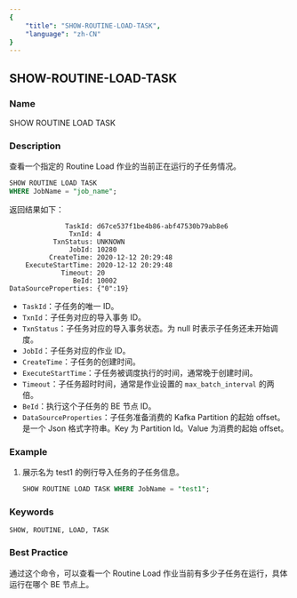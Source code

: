 ```yaml
---
{
    "title": "SHOW-ROUTINE-LOAD-TASK",
    "language": "zh-CN"
}
---
```


<!--
Licensed to the Apache Software Foundation (ASF) under one
or more contributor license agreements.  See the NOTICE file
distributed with this work for additional information
regarding copyright ownership.  The ASF licenses this file
to you under the Apache License, Version 2.0 (the
"License"); you may not use this file except in compliance
with the License.  You may obtain a copy of the License at

  http://www.apache.org/licenses/LICENSE-2.0

Unless required by applicable law or agreed to in writing,
software distributed under the License is distributed on an
"AS IS" BASIS, WITHOUT WARRANTIES OR CONDITIONS OF ANY
KIND, either express or implied.  See the License for the
specific language governing permissions and limitations
under the License.
-->

## SHOW-ROUTINE-LOAD-TASK

### Name

SHOW ROUTINE LOAD TASK

### Description

查看一个指定的 Routine Load 作业的当前正在运行的子任务情况。

```sql
SHOW ROUTINE LOAD TASK
WHERE JobName = "job_name";
```

返回结果如下：

```text
              TaskId: d67ce537f1be4b86-abf47530b79ab8e6
               TxnId: 4
           TxnStatus: UNKNOWN
               JobId: 10280
          CreateTime: 2020-12-12 20:29:48
    ExecuteStartTime: 2020-12-12 20:29:48
             Timeout: 20
                BeId: 10002
DataSourceProperties: {"0":19}
```

- `TaskId`：子任务的唯一 ID。
- `TxnId`：子任务对应的导入事务 ID。
- `TxnStatus`：子任务对应的导入事务状态。为 null 时表示子任务还未开始调度。
- `JobId`：子任务对应的作业 ID。
- `CreateTime`：子任务的创建时间。
- `ExecuteStartTime`：子任务被调度执行的时间，通常晚于创建时间。
- `Timeout`：子任务超时时间，通常是作业设置的 `max_batch_interval` 的两倍。
- `BeId`：执行这个子任务的 BE 节点 ID。
- `DataSourceProperties`：子任务准备消费的 Kafka Partition 的起始 offset。是一个 Json 格式字符串。Key 为 Partition Id。Value 为消费的起始 offset。

### Example

1. 展示名为 test1 的例行导入任务的子任务信息。

    ```sql
    SHOW ROUTINE LOAD TASK WHERE JobName = "test1";
    ```

### Keywords

    SHOW, ROUTINE, LOAD, TASK

### Best Practice

通过这个命令，可以查看一个 Routine Load 作业当前有多少子任务在运行，具体运行在哪个 BE 节点上。
